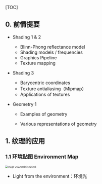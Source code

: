 [TOC]



## 0. 前情提要

+ Shading 1 & 2
  + Blinn-Phong reflectance model
  + Shading models / frequencies
  + Graphics Pipeline
  + Texture mapping



+ Shading 3
  + Barycentric coordinates
  + Texture antialiasing（Mipmap）
  + Applications of textures



+ Geometry 1

  + Examples of geometry 

  + Various representations of geometry



## 1. 纹理的应用

### 1.1 环境贴图 Environment Map

<img src="https://www.qiniu.cregskin.com/202201151742337.png" alt="image-20220115174221305" style="zoom:50%;" />

+ Light from the environment：环境光









































